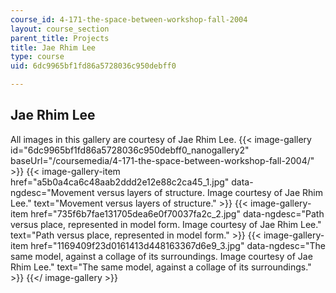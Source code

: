 ```yaml
---
course_id: 4-171-the-space-between-workshop-fall-2004
layout: course_section
parent_title: Projects
title: Jae Rhim Lee
type: course
uid: 6dc9965bf1fd86a5728036c950debff0

---
```


Jae Rhim Lee
------------

All images in this gallery are courtesy of Jae Rhim Lee.
{{< image-gallery id="6dc9965bf1fd86a5728036c950debff0_nanogallery2" baseUrl="/coursemedia/4-171-the-space-between-workshop-fall-2004/" >}}
{{< image-gallery-item href="a5b0a4ca6c48aab2ddd2e12e88c2ca45_1.jpg" data-ngdesc="Movement versus layers of structure. Image courtesy of Jae Rhim Lee." text="Movement versus layers of structure." >}}
{{< image-gallery-item href="735f6b7fae131705dea6e0f70037fa2c_2.jpg" data-ngdesc="Path versus place, represented in model form. Image courtesy of Jae Rhim Lee." text="Path versus place, represented in model form." >}}
{{< image-gallery-item href="1169409f23d0161413d448163367d6e9_3.jpg" data-ngdesc="The same model, against a collage of its surroundings. Image courtesy of Jae Rhim Lee." text="The same model, against a collage of its surroundings." >}}
{{</ image-gallery >}}